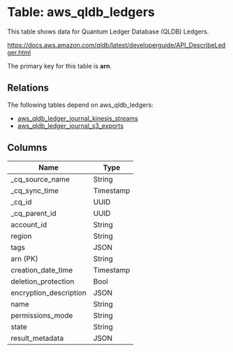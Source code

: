 # Table: aws_qldb_ledgers

This table shows data for Quantum Ledger Database (QLDB) Ledgers.

https://docs.aws.amazon.com/qldb/latest/developerguide/API_DescribeLedger.html

The primary key for this table is **arn**.

## Relations

The following tables depend on aws_qldb_ledgers:
  - [aws_qldb_ledger_journal_kinesis_streams](aws_qldb_ledger_journal_kinesis_streams)
  - [aws_qldb_ledger_journal_s3_exports](aws_qldb_ledger_journal_s3_exports)

## Columns

| Name          | Type          |
| ------------- | ------------- |
|_cq_source_name|String|
|_cq_sync_time|Timestamp|
|_cq_id|UUID|
|_cq_parent_id|UUID|
|account_id|String|
|region|String|
|tags|JSON|
|arn (PK)|String|
|creation_date_time|Timestamp|
|deletion_protection|Bool|
|encryption_description|JSON|
|name|String|
|permissions_mode|String|
|state|String|
|result_metadata|JSON|